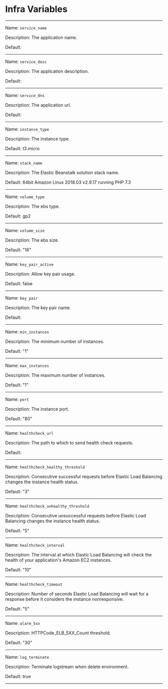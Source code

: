 # Infra Variables
---


Name: `service_name`

Description: The application name.

Default:

---

Name: `service_desc`

Description: The application description.

Default:

---

Name: `service_dns`

Description: The application url.

Default:

---

Name: `instance_type`

Description: The instance type.

Default: t3.micro

---

Name: `stack_name`

Description: The Elastic Beanstalk solution stack name.

Default: 64bit Amazon Linux 2018.03 v2.9.17 running PHP 7.3

---

Name: `volume_type`

Description: The ebs type.

Default: gp2

---

Name: `volume_size`

Description: The ebs size.

Default: "16"

---

Name: `key_pair_active`

Description: Allow key pair usage.

Default: false

---

Name: `key_pair`

Description: The key pair name.

Default:

---

Name: `min_instances`

Description: The minimum number of instances.

Default: "1"

---

Name: `max_instances`

Description: The maximum number of instances.

Default: "1"

---


Name: `port`

Description: The instance port.

Default: "80"

---

Name: `healthcheck_url`

Description: The path to which to send health check requests.

Default:

---

Name: `healthcheck_healthy_threshold`

Description: Consecutive successful requests before Elastic Load Balancing changes the instance health status.

Default: "3"

---

Name: `healthcheck_unhealthy_threshold`

Description: Consecutive unsuccessful requests before Elastic Load Balancing changes the instance health status.

Default: "5"

---

Name: `healthcheck_interval`

Description: The interval at which Elastic Load Balancing will check the health of your application's Amazon EC2 instances.

Default: "10"

---

Name: `healthcheck_timeout`

Description: Number of seconds Elastic Load Balancing will wait for a response before it considers the instance nonresponsive.

Default: "5"

---

Name: `alarm_5xx`

Description: HTTPCode_ELB_5XX_Count threshold.

Default: "30"

---

Name: `log_terminate`

Description: Terminate logstream when delete environment.

Default: true

---
